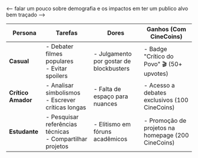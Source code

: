  <-- falar um pouco sobre demografia e os impactos em ter um publico alvo bem traçado -->

| Persona            | Tarefas                                                     | Dores                                   | Ganhos (Com CineCoins)                             |
| ------------------ | ----------------------------------------------------------- | --------------------------------------- | -------------------------------------------------- |
| **Casual**         | - Debater filmes populares<br>- Evitar spoilers             | - Julgamento por gostar de blockbusters | - Badge "Crítico do Povo" 🎬 (50+ upvotes)         |
| **Crítico Amador** | - Analisar simbolismos<br>- Escrever críticas longas        | - Falta de espaço para nuances          | - Acesso a debates exclusivos (100 CineCoins)      |
| **Estudante**      | - Pesquisar referências técnicas<br>- Compartilhar projetos | - Elitismo em fóruns acadêmicos         | - Promoção de projetos na homepage (200 CineCoins) |
